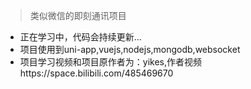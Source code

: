 > 类似微信的即刻通讯项目
+ 正在学习中，代码会持续更新...
+ 项目使用到uni-app,vuejs,nodejs,mongodb,websocket
+ 项目学习视频和项目原作者为：yikes,作者视频https://space.bilibili.com/485469670
